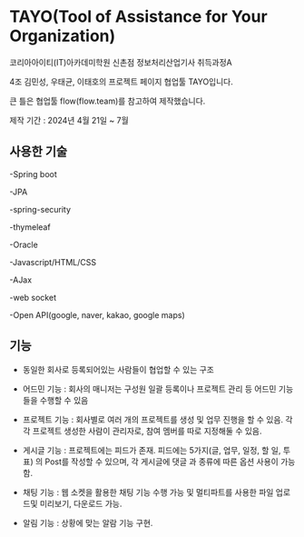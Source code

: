 # TAYO(Tool of Assistance for Your Organization)
코리아아이티(IT)아카데미학원 신촌점 정보처리산업기사 취득과정A 

4조 김민성, 우태균, 이태호의 프로젝트 페이지 협업툴 TAYO입니다.


큰 틀은 협업툴 flow(flow.team)를 참고하여 제작했습니다.

제작 기간 : 2024년 4월 21일 ~ 7월

## 사용한 기술
-Spring boot

-JPA

-spring-security

-thymeleaf

-Oracle

-Javascript/HTML/CSS

-AJax

-web socket

-Open API(google, naver, kakao, google maps)


## 기능
- 동일한 회사로 등록되어있는 사람들이 협업할 수 있는 구조
  
- 어드민 기능 : 회사의 매니저는 구성원 일괄 등록이나 프로젝트 관리 등 어드민 기능들을 수행할 수 있음
  
- 프로젝트 기능 : 회사별로 여러 개의 프로젝트를 생성 및 업무 진행을 할 수 있음. 각각 프로젝트 생성한 사람이 관리자로, 참여 멤버를 따로 지정해둘 수 있음.
  
- 게시글 기능 : 프로젝트에는 피드가 존재. 피드에는 5가지(글, 업무, 일정, 할 일, 투표) 의 Post를 작성할 수 있으며, 각 게시글에 댓글 과 종류에 따른 옵션 사용이 가능함.
  
- 채팅 기능 : 웹 소켓을 활용한 채팅 기능 수행 가능 및 멀티파트를 사용한 파일 업로드및 미리보기, 다운로드 가능.
  
- 알림 기능 : 상황에 맞는 알람 기능 구현.
  
